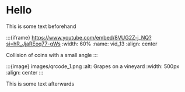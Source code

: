 # Hello

This is some text beforehand

:::{iframe} https://www.youtube.com/embed/8VUG2Z-j_NQ?si=hR_JjaREoq77-gWs
:width: 60%
:name: vid_13
:align: center

Collision of coins with a small angle
:::

:::{image} images/qrcode_1.png
:alt: Grapes on a vineyard
:width: 500px
:align: center
:::

This is some text afterwards
